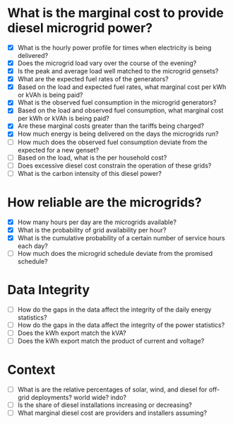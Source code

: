 # What is the marginal cost to provide diesel microgrid power?

- [x] What is the hourly power profile for times when electricity is being delivered?
- [x] Does the microgrid load vary over the course of the evening?
- [x] Is the peak and average load well matched to the microgrid gensets?
- [x] What are the expected fuel rates of the generators?
- [x] Based on the load and expected fuel rates, what marginal cost per kWh or kVAh is being paid?
- [x] What is the observed fuel consumption in the microgrid generators?
- [x] Based on the load and observed fuel consumption, what marginal cost per kWh or kVAh is being paid?
- [x] Are these marginal costs greater than the tariffs being charged?
- [x] How much energy is being delivered on the days the microgrids run?
- [ ] How much does the observed fuel consumption deviate from the expected for a new genset?
- [ ] Based on the load, what is the per household cost?
- [ ] Does excessive diesel cost constrain the operation of these grids?
- [ ] What is the carbon intensity of this diesel power?

# How reliable are the microgrids?

- [x] How many hours per day are the microgrids available?
- [x] What is the probability of grid availability per hour?
- [x] What is the cumulative probability of a certain number of service hours each day?
- [ ] How much does the microgrid schedule deviate from the promised schedule?

# Data Integrity

- [ ] How do the gaps in the data affect the integrity of the daily energy statistics?
- [ ] How do the gaps in the data affect the integrity of the power statistics?
- [ ] Does the kWh export match the kVA?
- [ ] Does the kWh export match the product of current and voltage?

# Context

- [ ] What is are the relative percentages of solar, wind, and diesel for off-grid deployments?  world wide?  indo?
- [ ] Is the share of diesel installations increasing or decreasing?
- [ ] What marginal diesel cost are providers and installers assuming?
